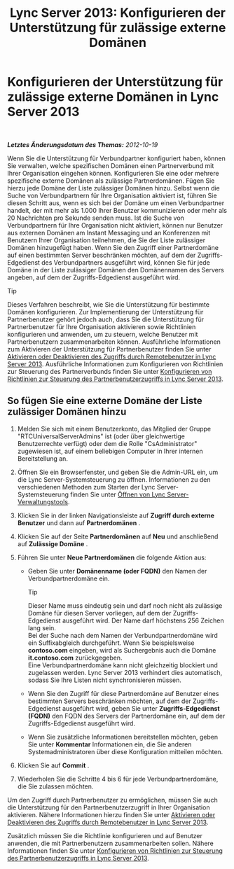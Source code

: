 ﻿---
title: 'Lync Server 2013: Konfigurieren der Unterstützung für zulässige externe Domänen'
TOCTitle: Konfigurieren der Unterstützung für zulässige externe Domänen
ms:assetid: 3ee6e175-986d-4c33-b03a-b9f93083dca6
ms:mtpsurl: https://technet.microsoft.com/de-de/library/Gg425908(v=OCS.15)
ms:contentKeyID: 49293779
ms.date: 05/19/2016
mtps_version: v=OCS.15
ms.translationtype: HT
---

# Konfigurieren der Unterstützung für zulässige externe Domänen in Lync Server 2013

 

_**Letztes Änderungsdatum des Themas:** 2012-10-19_

Wenn Sie die Unterstützung für Verbundpartner konfiguriert haben, können Sie verwalten, welche spezifischen Domänen einen Partnerverbund mit Ihrer Organisation eingehen können. Konfigurieren Sie eine oder mehrere spezifische externe Domänen als zulässige Partnerdomänen. Fügen Sie hierzu jede Domäne der Liste zulässiger Domänen hinzu. Selbst wenn die Suche von Verbundpartnern für Ihre Organisation aktiviert ist, führen Sie diesen Schritt aus, wenn es sich bei der Domäne um einen Verbundpartner handelt, der mit mehr als 1.000 Ihrer Benutzer kommunizieren oder mehr als 20 Nachrichten pro Sekunde senden muss. Ist die Suche von Verbundpartnern für Ihre Organisation nicht aktiviert, können nur Benutzer aus externen Domänen am Instant Messaging und an Konferenzen mit Benutzern Ihrer Organisation teilnehmen, die Sie der Liste zulässiger Domänen hinzugefügt haben. Wenn Sie den Zugriff einer Partnerdomäne auf einen bestimmten Server beschränken möchten, auf dem der Zugriffs-Edgedienst des Verbundpartners ausgeführt wird, können Sie für jede Domäne in der Liste zulässiger Domänen den Domänennamen des Servers angeben, auf dem der Zugriffs-Edgedienst ausgeführt wird.


> [!TIP]
> Dieses Verfahren beschreibt, wie Sie die Unterstützung für bestimmte Domänen konfigurieren. Zur Implementierung der Unterstützung für Partnerbenutzer gehört jedoch auch, dass Sie die Unterstützung für Partnerbenutzer für Ihre Organisation aktivieren sowie Richtlinien konfigurieren und anwenden, um zu steuern, welche Benutzer mit Partnerbenutzern zusammenarbeiten können. Ausführliche Informationen zum Aktivieren der Unterstützung für Partnerbenutzer finden Sie unter <A href="lync-server-2013-enable-or-disable-remote-user-access.md">Aktivieren oder Deaktivieren des Zugriffs durch Remotebenutzer in Lync Server 2013</A>. Ausführliche Informationen zum Konfigurieren von Richtlinien zur Steuerung des Partnerverbunds finden Sie unter <A href="lync-server-2013-configure-policies-to-control-federated-user-access.md">Konfigurieren von Richtlinien zur Steuerung des Partnerbenutzerzugriffs in Lync Server 2013</A>.



## So fügen Sie eine externe Domäne der Liste zulässiger Domänen hinzu

1.  Melden Sie sich mit einem Benutzerkonto, das Mitglied der Gruppe "RTCUniversalServerAdmins" ist (oder über gleichwertige Benutzerrechte verfügt) oder dem die Rolle "CsAdministrator" zugewiesen ist, auf einem beliebigen Computer in Ihrer internen Bereitstellung an.

2.  Öffnen Sie ein Browserfenster, und geben Sie die Admin-URL ein, um die Lync Server-Systemsteuerung zu öffnen. Informationen zu den verschiedenen Methoden zum Starten der Lync Server-Systemsteuerung finden Sie unter [Öffnen von Lync Server-Verwaltungstools](lync-server-2013-open-lync-server-administrative-tools.md).

3.  Klicken Sie in der linken Navigationsleiste auf **Zugriff durch externe Benutzer** und dann auf **Partnerdomänen** .

4.  Klicken Sie auf der Seite **Partnerdomänen** auf **Neu** und anschließend auf **Zulässige Domäne** .

5.  Führen Sie unter **Neue Partnerdomänen** die folgende Aktion aus:
    
      - Geben Sie unter **Domänenname (oder FQDN)** den Namen der Verbundpartnerdomäne ein.
        

        > [!TIP]
        > Dieser Name muss eindeutig sein und darf noch nicht als zulässige Domäne für diesen Server vorliegen, auf dem der Zugriffs-Edgedienst ausgeführt wird. Der Name darf höchstens 256&nbsp;Zeichen lang sein.<BR>Bei der Suche nach dem Namen der Verbundpartnerdomäne wird ein Suffixabgleich durchgeführt. Wenn Sie beispielsweise <STRONG>contoso.com</STRONG> eingeben, wird als Suchergebnis auch die Domäne <STRONG>it.contoso.com</STRONG> zurückgegeben.<BR>Eine Verbundpartnerdomäne kann nicht gleichzeitig blockiert und zugelassen werden. Lync Server 2013 verhindert dies automatisch, sodass Sie Ihre Listen nicht synchronisieren müssen.

    
      - Wenn Sie den Zugriff für diese Partnerdomäne auf Benutzer eines bestimmten Servers beschränken möchten, auf dem der Zugriffs-Edgedienst ausgeführt wird, geben Sie unter **Zugriffs-Edgedienst (FQDN)** den FQDN des Servers der Partnerdomäne ein, auf dem der Zugriffs-Edgedienst ausgeführt wird.
    
      - Wenn Sie zusätzliche Informationen bereitstellen möchten, geben Sie unter **Kommentar** Informationen ein, die Sie anderen Systemadministratoren über diese Konfiguration mitteilen möchten.

6.  Klicken Sie auf **Commit** .

7.  Wiederholen Sie die Schritte 4 bis 6 für jede Verbundpartnerdomäne, die Sie zulassen möchten.

Um den Zugriff durch Partnerbenutzer zu ermöglichen, müssen Sie auch die Unterstützung für den Partnerbenutzerzugriff in Ihrer Organisation aktivieren. Nähere Informationen hierzu finden Sie unter [Aktivieren oder Deaktivieren des Zugriffs durch Remotebenutzer in Lync Server 2013](lync-server-2013-enable-or-disable-remote-user-access.md).

Zusätzlich müssen Sie die Richtlinie konfigurieren und auf Benutzer anwenden, die mit Partnerbenutzern zusammenarbeiten sollen. Nähere Informationen finden Sie unter [Konfigurieren von Richtlinien zur Steuerung des Partnerbenutzerzugriffs in Lync Server 2013](lync-server-2013-configure-policies-to-control-federated-user-access.md).

